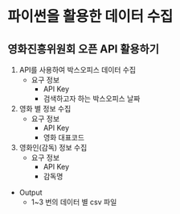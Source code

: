 # 파이썬을 활용한 데이터 수집

## 영화진흥위원회 오픈 API 활용하기

1. API를 사용하여  박스오피스 데이터 수집
   - 요구 정보
     - API Key
     - 검색하고자 하는 박스오피스 날짜
2. 영화 별 정보 수집
   - 요구 정보
     - API Key
     - 영화 대표코드
3. 영화인(감독) 정보 수집
   - 요구 정보
     - API Key
     - 감독명

- Output
  - 1~3 번의 데이터 별 csv 파일